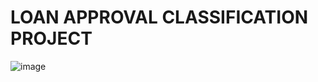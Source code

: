 

# LOAN APPROVAL CLASSIFICATION PROJECT




![image](https://github.com/user-attachments/assets/d442592b-7300-435e-ae29-e0243155fe20)
